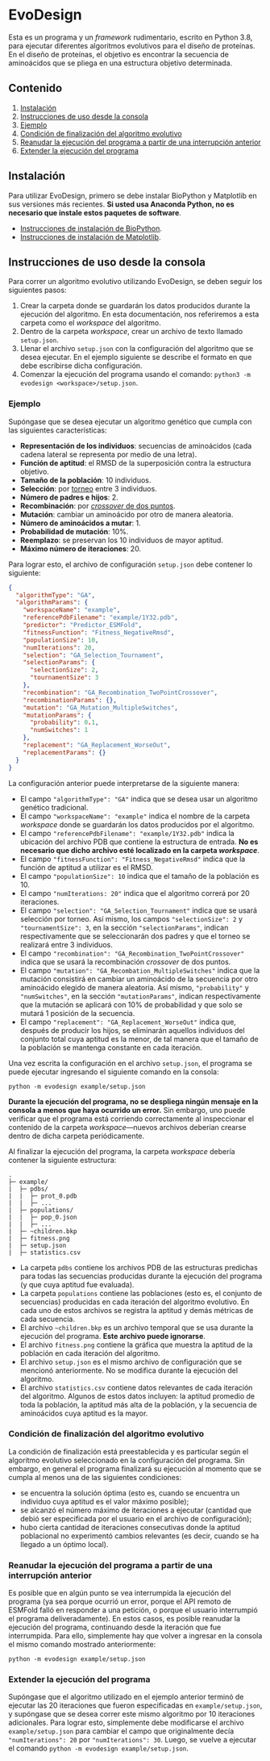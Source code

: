 # EvoDesign

Esta es un programa y un _framework_ rudimentario, escrito en Python 3.8, para ejecutar diferentes algoritmos evolutivos para el diseño de proteínas. En el diseño de proteínas, el objetivo es encontrar la secuencia de aminoácidos que se pliega en una estructura objetivo determinada.

## Contenido

1. [Instalación](#instalacion)
2. [Instrucciones de uso desde la consola](#instrucciones-consola)
  1. [Ejemplo](#ejemplo)
  2. [Condición de finalización del algoritmo evolutivo](#condicion-finalizacion)
  3. [Reanudar la ejecución del programa a partir de una interrupción anterior](#reanudar-ejecucion)
  4. [Extender la ejecución del programa](#extender-ejecucion)


<a name="instalacion"></a>
## Instalación

Para utilizar EvoDesign, primero se debe instalar BioPython y Matplotlib en sus versiones más recientes. **Si usted usa Anaconda Python, no es necesario que instale estos paquetes de software**.

- [Instrucciones de instalación de BioPython](https://biopython.org/wiki/Download).
- [Instrucciones de instalación de Matplotlib](https://matplotlib.org/stable/users/getting_started/index.html#installation-quick-start).

<a name="instrucciones-consola"></a>
## Instrucciones de uso desde la consola

Para correr un algoritmo evolutivo utilizando EvoDesign, se deben seguir los siguientes pasos:

1. Crear la carpeta donde se guardarán los datos producidos durante la ejecución del algoritmo. En esta documentación, nos referiremos a esta carpeta como el _workspace_ del algoritmo.
2. Dentro de la carpeta _workspace_, crear un archivo de texto llamado `setup.json`.
3. Llenar el archivo `setup.json` con la configuración del algoritmo que se desea ejecutar. En el ejemplo siguiente se describe el formato en que debe escribirse dicha configuración.
4. Comenzar la ejecución del programa usando el comando: `python3 -m evodesign <workspace>/setup.json`. 

<a name="ejemplo"></a>
### Ejemplo

Supóngase que se desea ejecutar un algoritmo genético que cumpla con las siguientes características:

- **Representación de los individuos**: secuencias de aminoácidos (cada cadena lateral se representa por medio de una letra).
- **Función de aptitud**: el RMSD de la superposición contra la estructura objetivo. 
- **Tamaño de la población**: 10 individuos.
- **Selección**: por [torneo](https://en.wikipedia.org/wiki/Tournament_selection) entre 3 individuos.
- **Número de padres e hijos**: 2.
- **Recombinación**: por [_crossover_ de dos puntos](https://en.wikipedia.org/wiki/Crossover_(genetic_algorithm)).
- **Mutación**: cambiar un aminoácido por otro de manera aleatoria.
- **Número de aminoácidos a mutar**: 1.
- **Probabilidad de mutación**: 10%.
- **Reemplazo**: se preservan los 10 individuos de mayor aptitud.
- **Máximo número de iteraciones**: 20.

Para lograr esto, el archivo de configuración `setup.json` debe contener lo siguiente:

```json
{
  "algorithmType": "GA",
  "algorithmParams": {
    "workspaceName": "example",
    "referencePdbFilename": "example/1Y32.pdb",
    "predictor": "Predictor_ESMFold",
    "fitnessFunction": "Fitness_NegativeRmsd",
    "populationSize": 10,
    "numIterations": 20,
    "selection": "GA_Selection_Tournament",
    "selectionParams": {
      "selectionSize": 2,
      "tournamentSize": 3
    },
    "recombination": "GA_Recombination_TwoPointCrossover",
    "recombinationParams": {},
    "mutation": "GA_Mutation_MultipleSwitches",
    "mutationParams": {
      "probability": 0.1,
      "numSwitches": 1
    },
    "replacement": "GA_Replacement_WorseOut",
    "replacementParams": {}
  }
}
```

La configuración anterior puede interpretarse de la siguiente manera:

- El campo `"algorithmType": "GA"` indica que se desea usar un algoritmo genético tradicional.
- El campo `"workspaceName": "example"` indica el nombre de la carpeta _workspace_ donde se guardarán los datos producidos por el algoritmo.
- El campo `"referencePdbFilename": "example/1Y32.pdb"` indica la ubicación del archivo PDB que contiene la estructura de entrada. **No es necesario que dicho archivo esté localizado en la carpeta _workspace_**.
- El campo `"fitnessFunction": "Fitness_NegativeRmsd"` indica que la función de aptitud a utilizar es el RMSD.
- El campo `"populationSize": 10` indica que el tamaño de la población es 10.
- El campo `"numIterations: 20"` indica que el algoritmo correrá por 20 iteraciones.
- El campo `"selection": "GA_Selection_Tournament"` indica que se usará selección por torneo. Así mismo, los campos `"selectionSize": 2` y `"tournamentSize": 3`, en la sección `"selectionParams"`, indican respectivamente que se seleccionarán dos padres y que el torneo se realizará entre 3 individuos.
- El campo `"recombination": "GA_Recombination_TwoPointCrossover"` indica que se usará la recombinación _crossover_ de dos puntos.
- El campo `"mutation": "GA_Recombation_MultipleSwitches"` indica que la mutación consistirá en cambiar un aminoácido de la secuencia por otro aminoácido elegido de manera aleatoria. Así mismo, `"probability"` y `"numSwitches"`, en la sección `"mutationParams"`, indican respectivamente que la mutación se aplicará con 10% de probabilidad y que solo se mutará 1 posición de la secuencia.
- El campo `"replacement": "GA_Replacement_WorseOut"` indica que, después de producir los hijos, se eliminarán aquellos individuos del conjunto total cuya aptitud es la menor, de tal manera que el tamaño de la población se mantenga constante en cada iteración. 

Una vez escrita la configuración en el archivo `setup.json`, el programa se puede ejecutar ingresando el siguiente comando en la consola: 

```
python -m evodesign example/setup.json
```

**Durante la ejecución del programa, no se despliega ningún mensaje en la consola a menos que haya ocurrido un error.** Sin embargo, uno puede verificar que el programa está corriendo correctamente al inspeccionar el contenido de la carpeta _workspace_—nuevos archivos deberían crearse dentro de dicha carpeta periódicamente.

Al finalizar la ejecución del programa, la carpeta _workspace_ debería contener la siguiente estructura:

```
.
├─ example/
|  ├─ pdbs/
|  |  ├─ prot_0.pdb
|  |  ├─ ...
|  ├─ populations/
|  |  ├─ pop_0.json
|  |  ├─ ...
|  ├─ ~children.bkp
|  ├─ fitness.png
|  ├─ setup.json
|  ├─ statistics.csv
```

- La carpeta `pdbs` contiene los archivos PDB de las estructuras predichas para todas las secuencias producidas durante la ejecución del programa (y que cuya aptitud fue evaluada).
- La carpeta `populations` contiene las poblaciones (esto es, el conjunto de secuencias) producidas en cada iteración del algoritmo evolutivo. En cada uno de estos archivos se registra la aptitud y demás métricas de cada secuencia.
- El archivo `~children.bkp` es un archivo temporal que se usa durante la ejecución del programa. **Este archivo puede ignorarse**.
- El archivo `fitness.png` contiene la gráfica que muestra la aptitud de la población en cada iteración del algoritmo.
- El archivo `setup.json` es el mismo archivo de configuración que se mencionó anteriormente. No se modifica durante la ejecución del algoritmo. 
- El archivo `statistics.csv` contiene datos relevantes de cada iteración del algoritmo. Algunos de estos datos incluyen: la aptitud promedio de toda la población, la aptitud más alta de la población, y la secuencia de aminoácidos cuya aptitud es la mayor.

<a name="condicion-finalizacion"></a>
### Condición de finalización del algoritmo evolutivo

La condición de finalización está preestablecida y es particular según el algoritmo evolutivo seleccionado en la configuración del programa. Sin embargo, en general el programa finalizará su ejecución al momento que se cumpla al menos una de las siguientes condiciones: 

- se encuentra la solución óptima (esto es, cuando se encuentra un individuo cuya aptitud es el valor máximo posible);
- se alcanzó el número máximo de iteraciones a ejecutar (cantidad que debió ser especificada por el usuario en el archivo de configuración);
- hubo cierta cantidad de iteraciones consecutivas donde la aptitud poblacional no experimentó cambios relevantes (es decir, cuando se ha llegado a un óptimo local). 

<a name="reanudar-ejecucion"></a>
### Reanudar la ejecución del programa a partir de una interrupción anterior

Es posible que en algún punto se vea interrumpida la ejecución del programa (ya sea porque ocurrió un error, porque el API remoto de ESMFold falló en responder a una petición, o porque el usuario interrumpió el programa deliveradamente). En estos casos, es posible reanudar la ejecución del programa, continuando desde la iteración que fue interrumpida. Para ello, simplemente hay que volver a ingresar en la consola el mismo comando mostrado anteriormente: 

```
python -m evodesign example/setup.json
```

<a name="extender-ejecucion"></a>
### Extender la ejecución del programa

Supóngase que el algoritmo utilizado en el ejemplo anterior terminó de ejecutar las 20 iteraciones que fueron especificadas en `example/setup.json`, y supóngase que se desea correr este mismo algoritmo por 10 iteraciones adicionales. Para lograr esto, simplemente debe modificarse el archivo `example/setup.json` para cambiar el campo que originalmente decía `"numIterations": 20` por `"numIterations": 30`. Luego, se vuelve a ejecutar el comando `python -m evodesign example/setup.json`.
